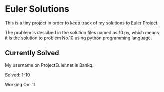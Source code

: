 # Euler Solutions

This is a tiny project in order to keep track of my solutions to [Euler Project](http://projecteuler.net).

The problem is descibed in the solution files named as 10.py, which means it is the solution to problem No.10 using python programming language.

## Currently Solved

My username on ProjectEuler.net is Bankq.

Solved:
1-10

Working On:
11

